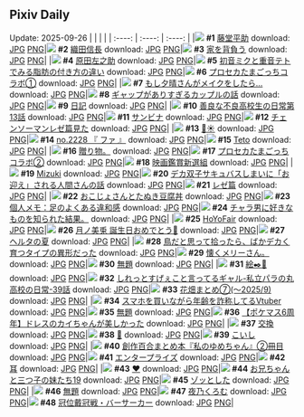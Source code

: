 ## Pixiv Daily
Update: 2025-09-26
|      |      |      |
| :----: | :----: | :----: |
|![](https://pixiv.microyu.workers.dev/c/240x480/img-master/img/2025/09/25/00/00/19/135499134_p0_master1200.jpg) **#1** [藤堂平助](https://www.pixiv.net/artworks/135499134) download: [JPG](https://pixiv.microyu.workers.dev/img-original/img/2025/09/25/00/00/19/135499134_p0.jpg) [PNG](https://pixiv.microyu.workers.dev/img-original/img/2025/09/25/00/00/19/135499134_p0.png)|![](https://pixiv.microyu.workers.dev/c/240x480/img-master/img/2025/09/25/00/00/21/135499142_p0_master1200.jpg) **#2** [織田信長](https://www.pixiv.net/artworks/135499142) download: [JPG](https://pixiv.microyu.workers.dev/img-original/img/2025/09/25/00/00/21/135499142_p0.jpg) [PNG](https://pixiv.microyu.workers.dev/img-original/img/2025/09/25/00/00/21/135499142_p0.png)|![](https://pixiv.microyu.workers.dev/c/240x480/img-master/img/2025/09/24/07/30/04/135472957_p0_master1200.jpg) **#3** [家を背負う](https://www.pixiv.net/artworks/135472957) download: [JPG](https://pixiv.microyu.workers.dev/img-original/img/2025/09/24/07/30/04/135472957_p0.jpg) [PNG](https://pixiv.microyu.workers.dev/img-original/img/2025/09/24/07/30/04/135472957_p0.png)|
|![](https://pixiv.microyu.workers.dev/c/240x480/img-master/img/2025/09/24/21/14/16/135492166_p0_master1200.jpg) **#4** [原田左之助](https://www.pixiv.net/artworks/135492166) download: [JPG](https://pixiv.microyu.workers.dev/img-original/img/2025/09/24/21/14/16/135492166_p0.jpg) [PNG](https://pixiv.microyu.workers.dev/img-original/img/2025/09/24/21/14/16/135492166_p0.png)|![](https://pixiv.microyu.workers.dev/c/240x480/img-master/img/2025/09/24/00/00/17/135463441_p0_master1200.jpg) **#5** [初音ミクと重音テトでみる脂肪の付き方の違い](https://www.pixiv.net/artworks/135463441) download: [JPG](https://pixiv.microyu.workers.dev/img-original/img/2025/09/24/00/00/17/135463441_p0.jpg) [PNG](https://pixiv.microyu.workers.dev/img-original/img/2025/09/24/00/00/17/135463441_p0.png)|![](https://pixiv.microyu.workers.dev/c/240x480/img-master/img/2025/09/24/17/33/01/135484073_p0_master1200.jpg) **#6** [プロセカたまごっちコラボ①](https://www.pixiv.net/artworks/135484073) download: [JPG](https://pixiv.microyu.workers.dev/img-original/img/2025/09/24/17/33/01/135484073_p0.jpg) [PNG](https://pixiv.microyu.workers.dev/img-original/img/2025/09/24/17/33/01/135484073_p0.png)|
|![](https://pixiv.microyu.workers.dev/c/240x480/img-master/img/2025/09/24/17/00/15/135483410_p0_master1200.jpg) **#7** [もし夕晴さんがメイクをしたら…](https://www.pixiv.net/artworks/135483410) download: [JPG](https://pixiv.microyu.workers.dev/img-original/img/2025/09/24/17/00/15/135483410_p0.jpg) [PNG](https://pixiv.microyu.workers.dev/img-original/img/2025/09/24/17/00/15/135483410_p0.png)|![](https://pixiv.microyu.workers.dev/c/240x480/img-master/img/2025/09/25/00/02/41/135499481_p0_master1200.jpg) **#8** [ギャップがありすぎるカップルの話](https://www.pixiv.net/artworks/135499481) download: [JPG](https://pixiv.microyu.workers.dev/img-original/img/2025/09/25/00/02/41/135499481_p0.jpg) [PNG](https://pixiv.microyu.workers.dev/img-original/img/2025/09/25/00/02/41/135499481_p0.png)|![](https://pixiv.microyu.workers.dev/c/240x480/img-master/img/2025/09/25/20/30/02/135526195_p0_master1200.jpg) **#9** [日記](https://www.pixiv.net/artworks/135526195) download: [JPG](https://pixiv.microyu.workers.dev/img-original/img/2025/09/25/20/30/02/135526195_p0.jpg) [PNG](https://pixiv.microyu.workers.dev/img-original/img/2025/09/25/20/30/02/135526195_p0.png)|
|![](https://pixiv.microyu.workers.dev/c/240x480/img-master/img/2025/09/25/07/07/14/135508140_p0_master1200.jpg) **#10** [善良な不良高校生の日常第13話](https://www.pixiv.net/artworks/135508140) download: [JPG](https://pixiv.microyu.workers.dev/img-original/img/2025/09/25/07/07/14/135508140_p0.jpg) [PNG](https://pixiv.microyu.workers.dev/img-original/img/2025/09/25/07/07/14/135508140_p0.png)|![](https://pixiv.microyu.workers.dev/c/240x480/img-master/img/2025/09/24/00/51/07/135465891_p0_master1200.jpg) **#11** [サンビナ](https://www.pixiv.net/artworks/135465891) download: [JPG](https://pixiv.microyu.workers.dev/img-original/img/2025/09/24/00/51/07/135465891_p0.jpg) [PNG](https://pixiv.microyu.workers.dev/img-original/img/2025/09/24/00/51/07/135465891_p0.png)|![](https://pixiv.microyu.workers.dev/c/240x480/img-master/img/2025/09/25/12/00/48/135470061_p0_master1200.jpg) **#12** [チェンソーマンレゼ篇見た](https://www.pixiv.net/artworks/135470061) download: [JPG](https://pixiv.microyu.workers.dev/img-original/img/2025/09/25/12/00/48/135470061_p0.jpg) [PNG](https://pixiv.microyu.workers.dev/img-original/img/2025/09/25/12/00/48/135470061_p0.png)|
|![](https://pixiv.microyu.workers.dev/c/240x480/img-master/img/2025/09/25/01/12/40/135502201_p0_master1200.jpg) **#13** [🌙☀](https://www.pixiv.net/artworks/135502201) download: [JPG](https://pixiv.microyu.workers.dev/img-original/img/2025/09/25/01/12/40/135502201_p0.jpg) [PNG](https://pixiv.microyu.workers.dev/img-original/img/2025/09/25/01/12/40/135502201_p0.png)|![](https://pixiv.microyu.workers.dev/c/240x480/img-master/img/2025/09/24/21/33/59/135492962_p0_master1200.jpg) **#14** [no.2228 『 ファ 』](https://www.pixiv.net/artworks/135492962) download: [JPG](https://pixiv.microyu.workers.dev/img-original/img/2025/09/24/21/33/59/135492962_p0.jpg) [PNG](https://pixiv.microyu.workers.dev/img-original/img/2025/09/24/21/33/59/135492962_p0.png)|![](https://pixiv.microyu.workers.dev/c/240x480/img-master/img/2025/09/25/00/00/17/135499121_p0_master1200.jpg) **#15** [Teto](https://www.pixiv.net/artworks/135499121) download: [JPG](https://pixiv.microyu.workers.dev/img-original/img/2025/09/25/00/00/17/135499121_p0.jpg) [PNG](https://pixiv.microyu.workers.dev/img-original/img/2025/09/25/00/00/17/135499121_p0.png)|
|![](https://pixiv.microyu.workers.dev/c/240x480/img-master/img/2025/09/24/10/12/51/135475330_p0_master1200.jpg) **#16** [贈り物。](https://www.pixiv.net/artworks/135475330) download: [JPG](https://pixiv.microyu.workers.dev/img-original/img/2025/09/24/10/12/51/135475330_p0.jpg) [PNG](https://pixiv.microyu.workers.dev/img-original/img/2025/09/24/10/12/51/135475330_p0.png)|![](https://pixiv.microyu.workers.dev/c/240x480/img-master/img/2025/09/25/17/54/38/135520548_p0_master1200.jpg) **#17** [プロセカたまごっちコラボ②](https://www.pixiv.net/artworks/135520548) download: [JPG](https://pixiv.microyu.workers.dev/img-original/img/2025/09/25/17/54/38/135520548_p0.jpg) [PNG](https://pixiv.microyu.workers.dev/img-original/img/2025/09/25/17/54/38/135520548_p0.png)|![](https://pixiv.microyu.workers.dev/c/240x480/img-master/img/2025/09/25/00/00/13/135499100_p0_master1200.jpg) **#18** [映画鑑賞新選組](https://www.pixiv.net/artworks/135499100) download: [JPG](https://pixiv.microyu.workers.dev/img-original/img/2025/09/25/00/00/13/135499100_p0.jpg) [PNG](https://pixiv.microyu.workers.dev/img-original/img/2025/09/25/00/00/13/135499100_p0.png)|
|![](https://pixiv.microyu.workers.dev/c/240x480/img-master/img/2025/09/25/01/46/43/135503083_p0_master1200.jpg) **#19** [Mizuki](https://www.pixiv.net/artworks/135503083) download: [JPG](https://pixiv.microyu.workers.dev/img-original/img/2025/09/25/01/46/43/135503083_p0.jpg) [PNG](https://pixiv.microyu.workers.dev/img-original/img/2025/09/25/01/46/43/135503083_p0.png)|![](https://pixiv.microyu.workers.dev/c/240x480/img-master/img/2025/09/24/20/00/02/135488994_p0_master1200.jpg) **#20** [デカ双子サキュバスしまいに「お迎え」される人間さんの話](https://www.pixiv.net/artworks/135488994) download: [JPG](https://pixiv.microyu.workers.dev/img-original/img/2025/09/24/20/00/02/135488994_p0.jpg) [PNG](https://pixiv.microyu.workers.dev/img-original/img/2025/09/24/20/00/02/135488994_p0.png)|![](https://pixiv.microyu.workers.dev/c/240x480/img-master/img/2025/09/24/00/00/19/135463453_p0_master1200.jpg) **#21** [レゼ篇](https://www.pixiv.net/artworks/135463453) download: [JPG](https://pixiv.microyu.workers.dev/img-original/img/2025/09/24/00/00/19/135463453_p0.jpg) [PNG](https://pixiv.microyu.workers.dev/img-original/img/2025/09/24/00/00/19/135463453_p0.png)|
|![](https://pixiv.microyu.workers.dev/c/240x480/img-master/img/2025/09/25/00/04/27/135499612_p0_master1200.jpg) **#22** [おこじょさんとたぬき豆腐丼](https://www.pixiv.net/artworks/135499612) download: [JPG](https://pixiv.microyu.workers.dev/img-original/img/2025/09/25/00/04/27/135499612_p0.jpg) [PNG](https://pixiv.microyu.workers.dev/img-original/img/2025/09/25/00/04/27/135499612_p0.png)|![](https://pixiv.microyu.workers.dev/c/240x480/img-master/img/2025/09/25/06/00/12/135506965_p0_master1200.jpg) **#23** [個人メモ：足のよくある違和感](https://www.pixiv.net/artworks/135506965) download: [JPG](https://pixiv.microyu.workers.dev/img-original/img/2025/09/25/06/00/12/135506965_p0.jpg) [PNG](https://pixiv.microyu.workers.dev/img-original/img/2025/09/25/06/00/12/135506965_p0.png)|![](https://pixiv.microyu.workers.dev/c/240x480/img-master/img/2025/09/25/17/38/40/135519941_p0_master1200.jpg) **#24** [チャラ男に好きなものを知られた結果。](https://www.pixiv.net/artworks/135519941) download: [JPG](https://pixiv.microyu.workers.dev/img-original/img/2025/09/25/17/38/40/135519941_p0.jpg) [PNG](https://pixiv.microyu.workers.dev/img-original/img/2025/09/25/17/38/40/135519941_p0.png)|
|![](https://pixiv.microyu.workers.dev/c/240x480/img-master/img/2025/09/24/00/22/38/135464761_p0_master1200.jpg) **#25** [HoYoFair](https://www.pixiv.net/artworks/135464761) download: [JPG](https://pixiv.microyu.workers.dev/img-original/img/2025/09/24/00/22/38/135464761_p0.jpg) [PNG](https://pixiv.microyu.workers.dev/img-original/img/2025/09/24/00/22/38/135464761_p0.png)|![](https://pixiv.microyu.workers.dev/c/240x480/img-master/img/2025/09/24/14/15/48/135480167_p0_master1200.jpg) **#26** [月ノ美兎 誕生日おめでとう🎉](https://www.pixiv.net/artworks/135480167) download: [JPG](https://pixiv.microyu.workers.dev/img-original/img/2025/09/24/14/15/48/135480167_p0.jpg) [PNG](https://pixiv.microyu.workers.dev/img-original/img/2025/09/24/14/15/48/135480167_p0.png)|![](https://pixiv.microyu.workers.dev/c/240x480/img-master/img/2025/09/24/18/10/12/135485393_p0_master1200.jpg) **#27** [ヘルタの夏](https://www.pixiv.net/artworks/135485393) download: [JPG](https://pixiv.microyu.workers.dev/img-original/img/2025/09/24/18/10/12/135485393_p0.jpg) [PNG](https://pixiv.microyu.workers.dev/img-original/img/2025/09/24/18/10/12/135485393_p0.png)|
|![](https://pixiv.microyu.workers.dev/c/240x480/img-master/img/2025/09/24/20/02/26/135489280_p0_master1200.jpg) **#28** [鳥だと思って拾ったら、ばかデカく育つタイプの異形だった](https://www.pixiv.net/artworks/135489280) download: [JPG](https://pixiv.microyu.workers.dev/img-original/img/2025/09/24/20/02/26/135489280_p0.jpg) [PNG](https://pixiv.microyu.workers.dev/img-original/img/2025/09/24/20/02/26/135489280_p0.png)|![](https://pixiv.microyu.workers.dev/c/240x480/img-master/img/2025/09/24/05/46/35/135471089_p0_master1200.jpg) **#29** [懐くメリーさん。](https://www.pixiv.net/artworks/135471089) download: [JPG](https://pixiv.microyu.workers.dev/img-original/img/2025/09/24/05/46/35/135471089_p0.jpg) [PNG](https://pixiv.microyu.workers.dev/img-original/img/2025/09/24/05/46/35/135471089_p0.png)|![](https://pixiv.microyu.workers.dev/c/240x480/img-master/img/2025/09/24/00/00/21/135463472_p0_master1200.jpg) **#30** [無題](https://www.pixiv.net/artworks/135463472) download: [JPG](https://pixiv.microyu.workers.dev/img-original/img/2025/09/24/00/00/21/135463472_p0.jpg) [PNG](https://pixiv.microyu.workers.dev/img-original/img/2025/09/24/00/00/21/135463472_p0.png)|
|![](https://pixiv.microyu.workers.dev/c/240x480/img-master/img/2025/09/24/19/14/45/135487474_p0_master1200.jpg) **#31** [絵✒️💫](https://www.pixiv.net/artworks/135487474) download: [JPG](https://pixiv.microyu.workers.dev/img-original/img/2025/09/24/19/14/45/135487474_p0.jpg) [PNG](https://pixiv.microyu.workers.dev/img-original/img/2025/09/24/19/14/45/135487474_p0.png)|![](https://pixiv.microyu.workers.dev/c/240x480/img-master/img/2025/09/25/00/00/11/135499080_p0_master1200.jpg) **#32** [しれっとすげぇこと言ってるギャル-私立パラの丸高校の日常-39話](https://www.pixiv.net/artworks/135499080) download: [JPG](https://pixiv.microyu.workers.dev/img-original/img/2025/09/25/00/00/11/135499080_p0.jpg) [PNG](https://pixiv.microyu.workers.dev/img-original/img/2025/09/25/00/00/11/135499080_p0.png)|![](https://pixiv.microyu.workers.dev/c/240x480/img-master/img/2025/09/24/12/51/14/135478693_p0_master1200.jpg) **#33** [花畑まとめ⑦(〜2025/9)](https://www.pixiv.net/artworks/135478693) download: [JPG](https://pixiv.microyu.workers.dev/img-original/img/2025/09/24/12/51/14/135478693_p0.jpg) [PNG](https://pixiv.microyu.workers.dev/img-original/img/2025/09/24/12/51/14/135478693_p0.png)|
|![](https://pixiv.microyu.workers.dev/c/240x480/img-master/img/2025/09/25/21/26/10/135528612_p0_master1200.jpg) **#34** [スマホを買いながら年齢を詐称してるVtuber](https://www.pixiv.net/artworks/135528612) download: [JPG](https://pixiv.microyu.workers.dev/img-original/img/2025/09/25/21/26/10/135528612_p0.jpg) [PNG](https://pixiv.microyu.workers.dev/img-original/img/2025/09/25/21/26/10/135528612_p0.png)|![](https://pixiv.microyu.workers.dev/c/240x480/img-master/img/2025/09/24/10/31/15/135475908_p0_master1200.jpg) **#35** [無題](https://www.pixiv.net/artworks/135475908) download: [JPG](https://pixiv.microyu.workers.dev/img-original/img/2025/09/24/10/31/15/135475908_p0.jpg) [PNG](https://pixiv.microyu.workers.dev/img-original/img/2025/09/24/10/31/15/135475908_p0.png)|![](https://pixiv.microyu.workers.dev/c/240x480/img-master/img/2025/09/24/01/30/01/135467115_p0_master1200.jpg) **#36** [【ポケマス6周年】ドレスのカイちゃんが美しかった](https://www.pixiv.net/artworks/135467115) download: [JPG](https://pixiv.microyu.workers.dev/img-original/img/2025/09/24/01/30/01/135467115_p0.jpg) [PNG](https://pixiv.microyu.workers.dev/img-original/img/2025/09/24/01/30/01/135467115_p0.png)|
|![](https://pixiv.microyu.workers.dev/c/240x480/img-master/img/2025/09/24/13/43/03/135479597_p0_master1200.jpg) **#37** [交換](https://www.pixiv.net/artworks/135479597) download: [JPG](https://pixiv.microyu.workers.dev/img-original/img/2025/09/24/13/43/03/135479597_p0.jpg) [PNG](https://pixiv.microyu.workers.dev/img-original/img/2025/09/24/13/43/03/135479597_p0.png)|![](https://pixiv.microyu.workers.dev/c/240x480/img-master/img/2025/09/24/00/00/26/135463502_p0_master1200.jpg) **#38** [🙂](https://www.pixiv.net/artworks/135463502) download: [JPG](https://pixiv.microyu.workers.dev/img-original/img/2025/09/24/00/00/26/135463502_p0.jpg) [PNG](https://pixiv.microyu.workers.dev/img-original/img/2025/09/24/00/00/26/135463502_p0.png)|![](https://pixiv.microyu.workers.dev/c/240x480/img-master/img/2025/09/24/01/59/53/135467841_p0_master1200.jpg) **#39** [こいし](https://www.pixiv.net/artworks/135467841) download: [JPG](https://pixiv.microyu.workers.dev/img-original/img/2025/09/24/01/59/53/135467841_p0.jpg) [PNG](https://pixiv.microyu.workers.dev/img-original/img/2025/09/24/01/59/53/135467841_p0.png)|
|![](https://pixiv.microyu.workers.dev/c/240x480/img-master/img/2025/09/25/14/09/48/135515604_p0_master1200.jpg) **#40** [創作百合まとめ本『私のゆめちゃん』②冊目](https://www.pixiv.net/artworks/135515604) download: [JPG](https://pixiv.microyu.workers.dev/img-original/img/2025/09/25/14/09/48/135515604_p0.jpg) [PNG](https://pixiv.microyu.workers.dev/img-original/img/2025/09/25/14/09/48/135515604_p0.png)|![](https://pixiv.microyu.workers.dev/c/240x480/img-master/img/2025/09/24/01/08/51/135466539_p0_master1200.jpg) **#41** [エンタープライズ](https://www.pixiv.net/artworks/135466539) download: [JPG](https://pixiv.microyu.workers.dev/img-original/img/2025/09/24/01/08/51/135466539_p0.jpg) [PNG](https://pixiv.microyu.workers.dev/img-original/img/2025/09/24/01/08/51/135466539_p0.png)|![](https://pixiv.microyu.workers.dev/c/240x480/img-master/img/2025/09/24/13/33/17/135479437_p0_master1200.jpg) **#42** [耳](https://www.pixiv.net/artworks/135479437) download: [JPG](https://pixiv.microyu.workers.dev/img-original/img/2025/09/24/13/33/17/135479437_p0.jpg) [PNG](https://pixiv.microyu.workers.dev/img-original/img/2025/09/24/13/33/17/135479437_p0.png)|
|![](https://pixiv.microyu.workers.dev/c/240x480/img-master/img/2025/09/24/00/00/16/135463438_p0_master1200.jpg) **#43** [❤](https://www.pixiv.net/artworks/135463438) download: [JPG](https://pixiv.microyu.workers.dev/img-original/img/2025/09/24/00/00/16/135463438_p0.jpg) [PNG](https://pixiv.microyu.workers.dev/img-original/img/2025/09/24/00/00/16/135463438_p0.png)|![](https://pixiv.microyu.workers.dev/c/240x480/img-master/img/2025/09/25/13/46/46/135515097_p0_master1200.jpg) **#44** [お兄ちゃんと三つ子の妹たち19](https://www.pixiv.net/artworks/135515097) download: [JPG](https://pixiv.microyu.workers.dev/img-original/img/2025/09/25/13/46/46/135515097_p0.jpg) [PNG](https://pixiv.microyu.workers.dev/img-original/img/2025/09/25/13/46/46/135515097_p0.png)|![](https://pixiv.microyu.workers.dev/c/240x480/img-master/img/2025/09/25/08/04/23/135509086_p0_master1200.jpg) **#45** [ゾッとした](https://www.pixiv.net/artworks/135509086) download: [JPG](https://pixiv.microyu.workers.dev/img-original/img/2025/09/25/08/04/23/135509086_p0.jpg) [PNG](https://pixiv.microyu.workers.dev/img-original/img/2025/09/25/08/04/23/135509086_p0.png)|
|![](https://pixiv.microyu.workers.dev/c/240x480/img-master/img/2025/09/24/01/18/14/135466820_p0_master1200.jpg) **#46** [無題](https://www.pixiv.net/artworks/135466820) download: [JPG](https://pixiv.microyu.workers.dev/img-original/img/2025/09/24/01/18/14/135466820_p0.jpg) [PNG](https://pixiv.microyu.workers.dev/img-original/img/2025/09/24/01/18/14/135466820_p0.png)|![](https://pixiv.microyu.workers.dev/c/240x480/img-master/img/2025/09/25/00/00/17/135499123_p0_master1200.jpg) **#47** [夜乃くろむ](https://www.pixiv.net/artworks/135499123) download: [JPG](https://pixiv.microyu.workers.dev/img-original/img/2025/09/25/00/00/17/135499123_p0.jpg) [PNG](https://pixiv.microyu.workers.dev/img-original/img/2025/09/25/00/00/17/135499123_p0.png)|![](https://pixiv.microyu.workers.dev/c/240x480/img-master/img/2025/09/24/00/00/22/135463478_p0_master1200.jpg) **#48** [冠位戴冠戦・バーサーカー](https://www.pixiv.net/artworks/135463478) download: [JPG](https://pixiv.microyu.workers.dev/img-original/img/2025/09/24/00/00/22/135463478_p0.jpg) [PNG](https://pixiv.microyu.workers.dev/img-original/img/2025/09/24/00/00/22/135463478_p0.png)|
